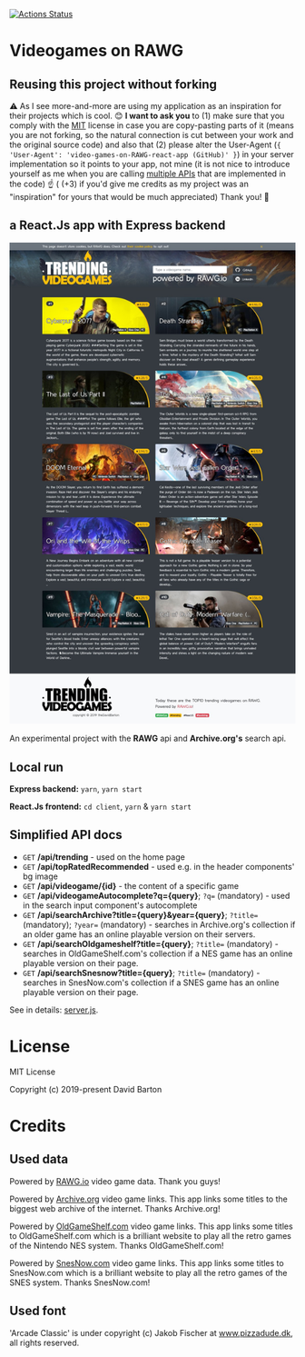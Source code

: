 [![Actions Status](https://github.com/theDavidBarton/video-games-on-RAWG-react-app/workflows/CI/badge.svg)](https://github.com/theDavidBarton/video-games-on-RAWG-react-app/actions)

# Videogames on RAWG

## Reusing this project without forking

⚠️ As I see more-and-more are using my application as an inspiration for their projects which is cool. 😊 **I want to ask you** to (1) make sure that you comply with the [MIT](/#license) license in case you are copy-pasting parts of it (means you are not forking, so the natural connection is cut between your work and the original source code) and also that (2) please alter the User-Agent (`{ 'User-Agent': 'video-games-on-RAWG-react-app (GitHub)' }`) in your server implementation so it points to your app, not mine (it is not nice to introduce yourself as me when you are calling [multiple APIs](/#credits) that are implemented in the code) ☝️ ( (+3) if you'd give me credits as my project was an "inspiration" for yours that would be much appreciated) Thank you! 🙏

## a React.Js app with Express backend

![RAWG app](rawg_screenshot.jpg)

An experimental project with the **RAWG** api and **Archive.org's** search api.

## Local run

**Express backend:** `yarn`, `yarn start`

**React.Js frontend:** `cd client`, `yarn` & `yarn start`

## Simplified API docs

- `GET` **/api/trending** - used on the home page
- `GET` **/api/topRatedRecommended** - used e.g. in the header components' bg image
- `GET` **/api/videogame/{id}** - the content of a specific game
- `GET` **/api/videogameAutocomplete?q={query}**; `?q=` (mandatory) - used in the search input component's autocomplete
- `GET` **/api/searchArchive?title={query}&year={query}**; `?title=` (mandatory); `?year=` (mandatory) - searches in Archive.org's collection if an older game has an online playable version on their servers.
- `GET` **/api/searchOldgameshelf?title={query}**; `?title=` (mandatory) - searches in OldGameShelf.com's collection if a NES game has an online playable version on their page.
- `GET` **/api/searchSnesnow?title={query}**; `?title=` (mandatory) - searches in SnesNow.com's collection if a SNES game has an online playable version on their page.

See in details: [server.js](./server.js).

# License

MIT License

Copyright (c) 2019-present David Barton

# Credits

## Used data

Powered by [RAWG.io](https://rawg.io/apidocs) video game data. Thank you guys!

Powered by [Archive.org](https://archive.org/help/aboutsearch.htm) video game links. This app links some titles to the biggest web archive of the internet. Thanks Archive.org!

Powered by [OldGameShelf.com](https://oldgameshelf.com/) video game links. This app links some titles to OldGameShelf.com which is a brilliant website to play all the retro games of the Nintendo NES system. Thanks OldGameShelf.com!

Powered by [SnesNow.com](https://snesnow.com/) video game links. This app links some titles to SnesNow.com which is a brilliant website to play all the retro games of the SNES system. Thanks SnesNow.com!

## Used font

'Arcade Classic' is under copyright (c) Jakob Fischer at www.pizzadude.dk, all rights reserved.
